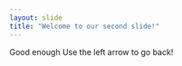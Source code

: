 ```yaml
---
layout: slide
title: "Welcome to our second slide!"
---
```

Good enough
Use the left arrow to go back!